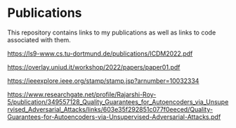 # Publications

This repository contains links to my publications as well as links to code associated with them.

https://ls9-www.cs.tu-dortmund.de/publications/ICDM2022.pdf

https://overlay.uniud.it/workshop/2022/papers/paper01.pdf

https://ieeexplore.ieee.org/stamp/stamp.jsp?arnumber=10032334

https://www.researchgate.net/profile/Rajarshi-Roy-5/publication/349557128_Quality_Guarantees_for_Autoencoders_via_Unsupervised_Adversarial_Attacks/links/603e35f292851c077f0eeced/Quality-Guarantees-for-Autoencoders-via-Unsupervised-Adversarial-Attacks.pdf
